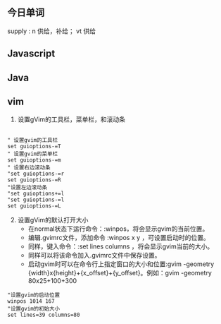 ## 今日单词
supply : n 供给，补给； vt 供给

## Javascript

## Java

## vim 
1. 设置gVim的工具栏，菜单栏，和滚动条
```

" 设置gvim的工具栏
set guioptions-=T
" 设置gvim的菜单栏
set guioptions-=m
" 设置右边滚动条
"set guioptions-=r
set guioptions-=R
"设置左边滚动条
"set guioptions+=l
"set guioptions-=l
set guioptions-=L
```

2. 设置gVim的默认打开大小 
    - 在normal状态下运行命令：:winpos，将会显示gvim的当前位置。
    - 编辑.gvimrc文件，添加命令 :winpos x y ，可设置启动时的位置。
    - 同样，键入命令：:set lines columns ，将会显示gvim当前的大小。
    - 同样可以将该命令加入.gvimrc文件中保存设置。
    - 启动gvim时可以在命令行上指定窗口的大小和位置:gvim -geometry {width}x{height}+{x_offset}+{y_offset}。例如：gvim -geometry 80x25+100+300
```
"设置gvim的启动位置
winpos 1014 167
"设置gvim的初始大小
set lines=39 columns=80
```
